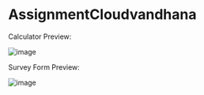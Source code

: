 # AssignmentCloudvandhana

Calculator Preview:

![image](https://github.com/VamsiKrishna9182/AssignmentCloudvandhana/assets/147239517/e99ae75e-2cd1-424a-b4a5-9dae2079b130)


Survey Form Preview:

![image](https://github.com/VamsiKrishna9182/AssignmentCloudvandhana/assets/147239517/6e40399f-6750-4765-ac9d-ac81e22778c9)



